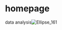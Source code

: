 # homepage
data analysis![Ellipse_161](https://user-images.githubusercontent.com/98519316/187065469-92c129fc-60c3-44c5-8cd9-cf72487f560d.png)
